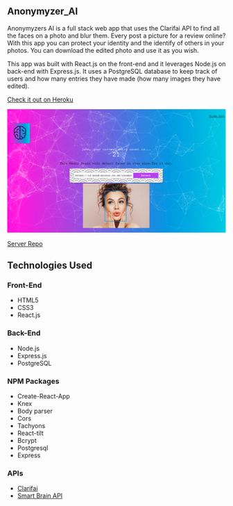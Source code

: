 ## Anonymyzer_AI
Anonymyzers AI is a full stack web app that uses the Clarifai API to find all the faces on a photo and blur them. Every post a picture for a review online? With this app you can protect your identity and the identify of others in your photos. You can download the edited photo and use it as you wish.

This app was built with React.js on the front-end and it leverages Node.js on back-end with Express.js. It uses a PostgreSQL database to keep track of users and how many entries they have made (how many images they have edited).

<a href="https://anonymizer-ai.herokuapp.com/">Check it out on Heroku</a>

![picture of the app](https://github.com/kpolgar/smart-face-finder/blob/master/smart-face-finder.png)

<a href="https://github.com/kpolgar/Anonymyzer_AI_API">Server Repo</a>

## Technologies Used
### Front-End
* HTML5
* CSS3
* React.js

### Back-End
* Node.js
* Express.js
* PostgreSQL

### NPM Packages
* Create-React-App
* Knex
* Body parser
* Cors
* Tachyons
* React-tilt
* Bcrypt
* Postgresql
* Express

### APIs
* <a href="https://clarifai.com/models/face-detection-image-recognition-model-a403429f2ddf4b49b307e318f00e528b-detection">Clarifai</a>
* <a href="https://github.com/kpolgar/Anonymyzer_AI_API">Smart Brain API</a>
